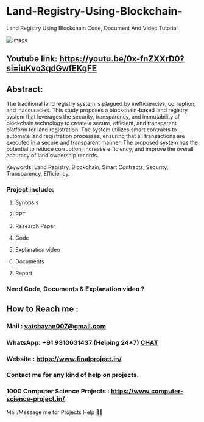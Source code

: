 # Land-Registry-Using-Blockchain-
Land Registry Using Blockchain Code, Document And Video Tutorial

![image](https://github.com/user-attachments/assets/ca1cc80d-b9b6-4811-a5a7-b243df4781cd)

## Youtube link: https://youtu.be/0x-fnZXXrD0?si=iuKvo3qdGwfEKqFE

## Abstract:
The traditional land registry system is plagued by inefficiencies, corruption, and inaccuracies. This study proposes a blockchain-based land registry system that leverages the security, transparency, and immutability of blockchain technology to create a secure, efficient, and transparent platform for land registration. The system utilizes smart contracts to automate land registration processes, ensuring that all transactions are executed in a secure and transparent manner. The proposed system has the potential to reduce corruption, increase efficiency, and improve the overall accuracy of land ownership records.

Keywords: Land Registry, Blockchain, Smart Contracts, Security, Transparency, Efficiency.

### Project include: 

1. Synopsis

2. PPT

3. Research Paper


4. Code

5. Explanation video

6. Documents

7. Report


### Need Code, Documents & Explanation video ? 

## How to Reach me :

### Mail : vatshayan007@gmail.com 

### WhatsApp: +91 9310631437 (Helping 24*7) **[CHAT](https://wa.me/message/CHWN2AHCPMAZK1)** 

### Website : https://www.finalproject.in/

### Contact me for any kind of help on projects.
### 1000 Computer Science Projects : https://www.computer-science-project.in/


Mail/Message me for Projects Help 🙏🏻
